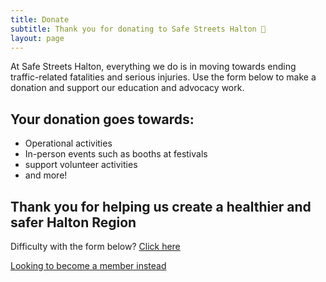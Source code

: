 ```yaml
---
title: Donate
subtitle: Thank you for donating to Safe Streets Halton 💚
layout: page
---
```


At Safe Streets Halton, everything we do is in moving towards ending traffic-related fatalities and serious injuries. Use the form below to make a donation and support our education and advocacy work.

## Your donation goes towards:

- Operational activities
- In-person events such as booths at festivals
- support volunteer activities
- and more!

## Thank you for helping us create a healthier and safer Halton Region

Difficulty with the form below? [Click here][1]

[Looking to become a member instead][2]

[1]: https://github.com/gleam-lang/gleam/blob/main/CODE_OF_CONDUCT.md
[2]: https://discord.gg/Fm8Pwmy
